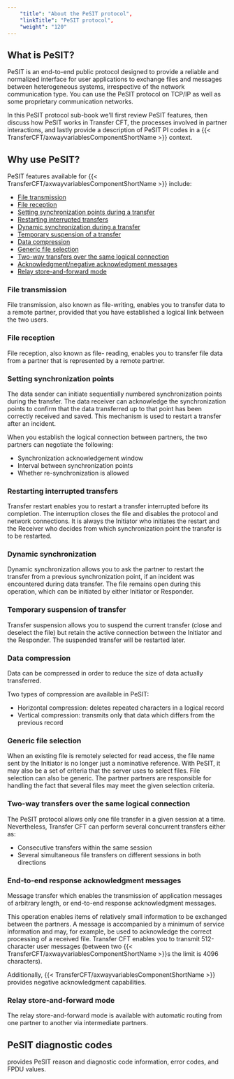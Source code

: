 ```yaml
---
    "title": "About the PeSIT protocol",
    "linkTitle": "PeSIT protocol",
    "weight": "120"
---
```

What is PeSIT?
--------------

PeSIT is an end-to-end public protocol designed to provide a reliable
and normalized interface for user applications to exchange files and messages
between heterogeneous systems, irrespective of the network communication
type. You can use the PeSIT protocol on TCP/IP as well as some
proprietary communication networks.

In this PeSIT protocol sub-book we'll first review PeSIT features, then discuss how PeSIT works in Transfer CFT, the processes involved in partner interactions, and lastly provide a description of PeSIT PI codes in a {{< TransferCFT/axwayvariablesComponentShortName  >}} context.

<span id="PeSIT"></span>

Why use PeSIT?
--------------

PeSIT features available for {{< TransferCFT/axwayvariablesComponentShortName  >}} include:

- [File
    transmission](#File)
- [File
    reception](#File2)
- [Setting synchronization points during a transfer](#Setting)
- [Restarting interrupted transfers](#Restarti)
- [Dynamic
    synchronization during a transfer](#Dynamic)
- [Temporary
    suspension of a transfer](#Temporar)
- [Data
    compression](#Data)
- [Generic
    file selection](#Generic)
- [Two-way
    transfers over the same logical connection](#Two-way)
- [Acknowledgment/negative acknowledgment messages](#End-to-e)
- [Relay store-and-forward mode](#Store-an)

<span id="File"></span>

### File transmission

File transmission, also known as file-writing, enables you to transfer
data to a remote partner, provided that you have established a logical
link between the two users.

<span id="File2"></span>

### File reception

File reception, also known as file- reading, enables you to transfer
file data from a partner that is represented by a remote partner.

<span id="Setting"></span>

### Setting synchronization points

The data sender can initiate sequentially numbered synchronization points
during the transfer. The data receiver can acknowledge the synchronization
points to confirm that the data transferred up to that point has been
correctly received and saved. This mechanism is used to restart a transfer
after an incident.

When you establish the logical connection between partners, the two
partners can negotiate the following:

- Synchronization
    acknowledgement window
- Interval
    between synchronization points
- Whether
    re-synchronization is allowed

<span id="Restarti"></span>

### Restarting interrupted transfers

Transfer restart enables you to restart a transfer interrupted before
its completion. The interruption closes the file and disables the protocol
and network connections. It is always the Initiator who initiates the
restart and the Receiver who decides from which synchronization point
the transfer is to be restarted.

<span id="Dynamic"></span>

### Dynamic synchronization

Dynamic synchronization allows you to ask the partner to restart the
transfer from a previous synchronization point, if an incident was encountered
during data transfer. The file remains open during this operation, which
can be initiated by either Initiator or Responder.

<span id="Temporar"></span>

### Temporary suspension of transfer

Transfer suspension allows you to suspend the current transfer (close
and deselect the file) but retain the active connection between the
Initiator and the Responder. The suspended transfer will be restarted
later.

<span id="Data"></span>

### Data compression

Data can be compressed in order to reduce the size of data actually
transferred.

Two types of compression are available in PeSIT:

- Horizontal
    compression: deletes repeated characters in a logical record
- Vertical
    compression: transmits only that data which differs from the previous
    record

<span id="Generic"></span>

### Generic file selection

When an existing file is remotely selected for read access, the file
name sent by the Initiator is no longer just a nominative reference. With
PeSIT, it may also be a set of criteria that the server uses to select
files. File selection can also be generic. The partner partners are responsible
for handling the fact that several files may meet the given selection
criteria.

<span id="Two-way"></span>

### Two-way transfers over the same logical connection

The PeSIT protocol allows only one file transfer in a given session at a time. Nevertheless, Transfer CFT can perform several concurrent transfers either as: 

- Consecutive transfers within the same session
- Several simultaneous file transfers on different sessions in both directions

<span id="End-to-e"></span>

### End-to-end response acknowledgment messages

Message
transfer which enables the transmission of application messages of arbitrary
length, or end-to-end response acknowledgment messages.

This operation enables items of relatively small information to be exchanged between the partners. A message is accompanied by a minimum of service information and may, for example, be used to acknowledge the correct processing of a received file. Transfer CFT enables you to transmit 512-character user messages (between two {{< TransferCFT/axwayvariablesComponentShortName  >}}s the limit is 4096 characters).

Additionally, {{< TransferCFT/axwayvariablesComponentShortName  >}} provides negative acknowledgment capabilities.

<span id="Store-an"></span>

### Relay store-and-forward mode

The relay store-and-forward mode is available with automatic routing from one partner to another via intermediate
partners.

PeSIT diagnostic codes
----------------------

provides PeSIT reason and diagnostic code information, error codes, and FPDU values.
